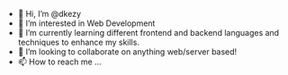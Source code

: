 - 👋 Hi, I’m @dkezy
- 👀 I’m interested in Web Development 
- 🌱 I’m currently learning different frontend and backend languages and techniques to enhance my skills.
- 💞️ I’m looking to collaborate on anything web/server based!
- 📫 How to reach me ...

<!---
dkezy/dkezy is a ✨ special ✨ repository because its `README.md` (this file) appears on your GitHub profile.
You can click the Preview link to take a look at your changes.
--->
